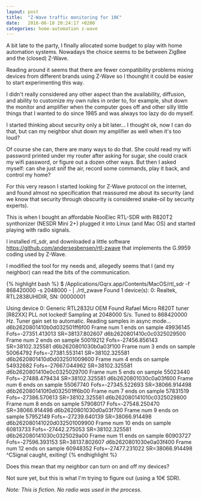 ```yaml
---
layout: post
title:  "Z-Wave traffic monitoring for 10€"
date:   2016-06-18 20:24:17 +0200
categories: home-automation z-wave
---
```


A bit late to the party, I finally allocated some budget to play with home automation systems. Nowadays the choice seems to be between ZigBee and the (closed) Z-Wave.

Reading around it seems that there are fewer compatibility problems mixing devices from different brands using Z-Wave so I thounght it could be easier to start experimenting this way.

I didn't really considered any other aspect than the availability, diffusion, and ability to customize my own rules in order to, for example, shut down the monitor and amplifier when the computer goes off and other silly little things that I wanted to do since 1985 and was always too lazy do do myself.

I started thinking about security only a bit later... I thought ok, now I can do that, but can my neighbor shut down my amplifier as well when it's too loud?

Of course she can, there are many ways to do that. She could read my wifi password printed under my router after asking for sugar, she could crack my wifi password, or figure out a dozen other ways. But then I asked myself: can she just snif the air, record some commands, play it back, and control my home?

For this very reason I started looking for Z-Wave protocol on the internet, and found almost no specification that reassured me about its security (and we know that security through obscurity is considered snake-oil by security experts).

This is when I bought an affordable NooElec RTL-SDR with R820T2 synthonizer (NESDR Mini 2+) plugged it into Linux (and Mac OS) and started playing with radio signals.

I installed rtl_sdr, and downloaded a little software https://github.com/andersesbensen/rtl-zwave that implements the <span class="repository-meta-content">G.9959</span> coding used by Z-Wave.

I modified the tool for my needs and, allegedly seems that I (and my neighbor) can read the bits of the communication.

{% highlight bash %}
$ /Applications/Gqrx.app/Contents/MacOS/rtl_sdr -f 868420000 -s 2048000 - | ./rtl_zwave 
Found 1 device(s):
  0:  Realtek, RTL2838UHIDIR, SN: 00000001

Using device 0: Generic RTL2832U OEM
Found Rafael Micro R820T tuner
[R82XX] PLL not locked!
Sampling at 2048000 S/s.
Tuned to 868420000 Hz.
Tuner gain set to automatic.
Reading samples in async mode...
d6b2620801410b0d032501ff6f00
Frame num 1 ends on sample 49936145 Fofs=-27351.413013 SR=38137.802607
d6b2620801410c0c0325029500
Frame num 2 ends on sample 50019212 Fofs=-27456.856143 SR=38102.325581
d6b2620801030b0a03f100
Frame num 3 ends on sample 50064792 Fofs=-27381.553141 SR=38102.325581
d6b2620801410d0d032501009600
Frame num 4 ends on sample 54932682 Fofs=-27667.044962 SR=38102.325581
d6b2620801410e0c0325029700
Frame num 5 ends on sample 55023440 Fofs=-27488.479434 SR=38102.325581
d6b2620801030c0a03f600
Frame num 6 ends on sample 55067740 Fofs=-27345.522693 SR=38066.914498
d6b2620801410f0d032501ff6b00
Frame num 7 ends on sample 57831519 Fofs=-27386.570613 SR=38102.325581
d6b262080141010c0325029800
Frame num 8 ends on sample 57908017 Fofs=-27548.250470 SR=38066.914498
d6b2620801030d0a03f700
Frame num 9 ends on sample 57952149 Fofs=-27239.640139 SR=38066.914498
d6b262080141020d032501009900
Frame num 10 ends on sample 60813733 Fofs=-27442.275053 SR=38102.325581
d6b262080141030c0325029a00
Frame num 11 ends on sample 60903727 Fofs=-27596.393153 SR=38137.802607
d6b2620801030e0a03f400
Frame num 12 ends on sample 60948352 Fofs=-27477.231022 SR=38066.914498
^CSignal caught, exiting!</pre>
{% endhighlight %}

Does this mean that my neighbor can turn on and off my devices?

Not sure yet, but this is what I'm trying to figure out (using a 10€ SDR).

*Note: This is fiction. No radio was used in the process.*
